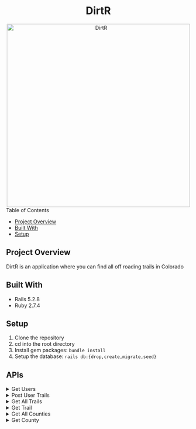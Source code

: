 <div align="center">
  <h1>DirtR</h1>
  <img width="500" alt="DirtR" src="https://media1.giphy.com/media/uBnr1pyJNN1ZhBoBKY/giphy-downsized.gif?cid=6104955es8fi8f3myha66tnb30y0wq726qni86cj41oz9b88&rid=giphy-downsized.gif&ct=g">
</div

## Table of Contents
- [Project Overview](#project-overview)
- [Built With](#built-with)
- [Setup](#setup)

## Project Overview
DirtR is an application where you can find all off roading trails in Colorado

## Built With
- Rails 5.2.8
- Ruby 2.7.4


## Setup

1. Clone the repository
2. cd into the root directory
3. Install gem packages: `bundle install`
4. Setup the database: `rails db:{drop,create,migrate,seed}`

## APIs

<details close>
<summary> Get Users </summary>
<br>

Request: <br>
```
GET /api/v1/user?id=3
```

JSON Response Example:
```json

```
</details>

<details close>
<summary> Post User Trails </summary>
<br>

Request: <br>
```
POST /api/v1/user-trails
```

JSON Response Example:
```json

```
</details>

<details close>
<summary> Get All Trails </summary>
<br>

Request: <br>
```
GET /api/v1/trails
```

JSON Response Example:
```json
{
    "data": [
        {
            "id": "1",
            "type": "trails",
            "attributes": {
                "id": 1,
                "name": "Cowboy Lake",
                "latitude": "38.22771",
                "longitude": "-107.54796",
                "difficulty": "green",
                "distance": "1.5",
                "description": "Cowboy Lake is a 1 mile less popular green doubletrack trail located near Ridgway Colorado. This atv/orv/ohv primary trail can be used both directions.",
                "created_at": "2023-02-02T16:34:05.000Z",
                "updated_at": "2023-02-02T16:34:05.000Z",
                "start_elevation": "9,184 ft",
                "avg_duration": null,
                "map_image": "https://ep1.pinkbike.org/trailstaticmap/421000/421278_0_500x200.png",
                "thumbnail_image": "https://4.bp.blogspot.com/-Duyiyyb7WWU/U_JKdTEN5yI/AAAAAAAAZ64/dipM0wxc3L8/s1600/Cowboy%2BLake%2B132.JPG",
                "county_id": 1
            }
        },
        {
            "id": "2",
            "type": "trails",
            "attributes": {
                "id": 2,
                "name": "Lou Creek",
                "latitude": "38.22771",
                "longitude": "-107.54796",
                "difficulty": "blue",
                "distance": "2.7",
                "description": "Lou Creek is a 3 mile less popular blue doubletrack trail located near Ridgway Colorado. This atv/orv/ohv primary trail can be used both directions. On average it takes 57 minutes to complete this trail.",
                "created_at": "2023-02-02T16:35:14.000Z",
                "updated_at": "2023-02-02T16:35:14.000Z",
                "start_elevation": "9,214 ft",
                "avg_duration": "0:57:30",
                "map_image": "https://ep1.pinkbike.org/trailstaticmap/421000/421237_0_500x200.png",
                "thumbnail_image": "https://1.bp.blogspot.com/-20tDnLc9Fwg/U_N2uPV9w6I/AAAAAAAAZ9s/nW4wVtOB_Tc/s1600/West%2BFork%2B004.JPG",
                "county_id": 1
            }
        },
        {
            "id": "3",
            "type": "trails",
            "attributes": {
                "id": 3,
                "name": "Stealey Mountain North",
                "latitude": "38.14721",
                "longitude": "-107.59245",
                "difficulty": "blue",
                "distance": "3.6",
                "description": "Stealey Mountain North is a 2 mile less popular blue singletrack trail located near Ridgway Colorado. This hike primary trail can be used both directions",
                "created_at": "2023-02-02T16:36:23.000Z",
                "updated_at": "2023-02-02T16:36:23.000Z",
                "start_elevation": "9,742 ft",
                "avg_duration": null,
                "map_image": "https://ep1.pinkbike.org/trailstaticmap/421000/421103_0_500x200.png",
                "thumbnail_image": "https://i.ytimg.com/vi/IgvX5v4YzpE/maxresdefault.jpg",
                "county_id": 1
            }
        }
    ]
}
```
</details>

<details close>
<summary> Get Trail </summary>
<br>

Request: <br>
```
GET /api/v1/trail?id=2
```

JSON Response Example:
```json
{
    "data": {
        "id": "2",
        "type": "trail",
        "attributes": {
            "id": 2,
            "name": "Lou Creek",
            "latitude": "38.22771",
            "longitude": "-107.54796",
            "difficulty": "blue",
            "distance": "2.7",
            "description": "Lou Creek is a 3 mile less popular blue doubletrack trail located near Ridgway Colorado. This atv/orv/ohv primary trail can be used both directions. On average it takes 57 minutes to complete this trail.",
            "created_at": "2023-02-02T16:35:14.000Z",
            "updated_at": "2023-02-02T16:35:14.000Z",
            "start_elevation": "9,214 ft",
            "avg_duration": "0:57:30",
            "map_image": "https://ep1.pinkbike.org/trailstaticmap/421000/421237_0_500x200.png",
            "thumbnail_image": "https://1.bp.blogspot.com/-20tDnLc9Fwg/U_N2uPV9w6I/AAAAAAAAZ9s/nW4wVtOB_Tc/s1600/West%2BFork%2B004.JPG",
            "county_id": 1
        }
    }
}
```
</details>

<details close>
<summary> Get All Counties </summary>
<br>

Request: <br>
```
GET /api/v1/counties
```

JSON Response Example:
```json
{
    "data": [
        {
            "id": "1",
            "type": "counties",
            "attributes": {
                "name": "Ouray County"
            }
        },
        {
            "id": "2",
            "type": "counties",
            "attributes": {
                "name": "Chaffee County"
            }
        },
        {
            "id": "3",
            "type": "counties",
            "attributes": {
                "name": "Teller County"
            }
        }
    ]
}
```
</details>

<details close>
<summary> Get County </summary>
<br>

Request: <br>
```
GET /api/v1/county?name="#{county}"
```

JSON Response Example:
```json
{
    "data": {
        "id": "27",
        "type": "county",
        "attributes": {
            "name": "Boulder County",
            "trails": [
                {
                    "id": 163,
                    "name": "Jenny Creek Trail ",
                    "latitude": "39.929561",
                    "longitude": "-105.624647",
                    "difficulty": "black",
                    "distance": "2.2",
                    "description": "Jenny Creek Trail is a lesser-used trail that goes from Yankee Doodle Lake Eldora Ski area. In it motorized 2 track and in summer is an out-and-back from Rollins pass road or Jenny Creek Road with no summer access through Eldora.",
                    "created_at": "2023-02-02T19:40:23.000Z",
                    "updated_at": "2023-02-02T19:40:23.000Z",
                    "start_elevation": "10,732 ft",
                    "avg_duration": "0:25:11",
                    "map_image": "https://ep1.pinkbike.org/trailstaticmap/563000/563447_3_500x200.png",
                    "thumbnail_image": "https://adventr.co/wp-content/uploads/2015/01/DSC03243.jpg",
                    "county_id": 27
                },
                {
                    "id": 164,
                    "name": "Jenny Creek Road ",
                    "latitude": "39.928003",
                    "longitude": "-105.592149",
                    "difficulty": "black",
                    "distance": "2.6",
                    "description": "Motorized road connecting Eldora to Moffat Road.",
                    "created_at": "2023-02-02T19:41:32.000Z",
                    "updated_at": "2023-02-02T19:41:32.000Z",
                    "start_elevation": "9,353 ft",
                    "avg_duration": "0:18:13",
                    "map_image": "https://ep1.pinkbike.org/trailstaticmap/563000/563444_2_500x200.png",
                    "thumbnail_image": "https://adventr.co/wp-content/uploads/2015/01/DSC03243.jpg",
                    "county_id": 27
                }
            ]
        }
    }
}
```
</details>

